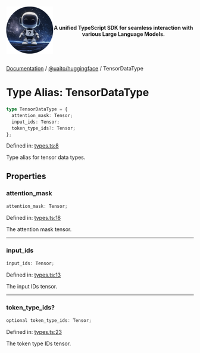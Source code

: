 <div style="display:flex; align-items:center;">
<p align="center">
  <img src="../UAITO.png" alt="UAITO Logo" width="200"/>
</p>

<p align="center">
  <strong>A unified TypeScript SDK for seamless interaction with various Large Language Models.</strong>
</p>
</div>

[Documentation](README.md) / [@uaito/huggingface](@uaito.huggingface.md) / TensorDataType

# Type Alias: TensorDataType

```ts
type TensorDataType = {
  attention_mask: Tensor;
  input_ids: Tensor;
  token_type_ids?: Tensor;
};
```

Defined in: [types.ts:8](https://github.com/elribonazo/uaito/blob/c19018bfe74c91c77b7bc1d63c1e0fc37da6651a/packages/huggingFace/src/types.ts#L8)

Type alias for tensor data types.

## Properties

### attention\_mask

```ts
attention_mask: Tensor;
```

Defined in: [types.ts:18](https://github.com/elribonazo/uaito/blob/c19018bfe74c91c77b7bc1d63c1e0fc37da6651a/packages/huggingFace/src/types.ts#L18)

The attention mask tensor.

***

### input\_ids

```ts
input_ids: Tensor;
```

Defined in: [types.ts:13](https://github.com/elribonazo/uaito/blob/c19018bfe74c91c77b7bc1d63c1e0fc37da6651a/packages/huggingFace/src/types.ts#L13)

The input IDs tensor.

***

### token\_type\_ids?

```ts
optional token_type_ids: Tensor;
```

Defined in: [types.ts:23](https://github.com/elribonazo/uaito/blob/c19018bfe74c91c77b7bc1d63c1e0fc37da6651a/packages/huggingFace/src/types.ts#L23)

The token type IDs tensor.
